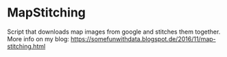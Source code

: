 # MapStitching

Script that downloads map images from google and stitches them together.
More info on my blog:
https://somefunwithdata.blogspot.de/2016/11/map-stitching.html
